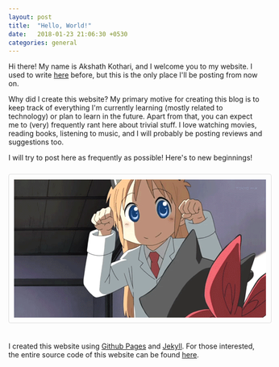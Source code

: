 ```yaml
---
layout: post
title:  "Hello, World!"
date:   2018-01-23 21:06:30 +0530
categories: general
---
```


Hi there! My name is Akshath Kothari, and I welcome you to my website. I used to write [here][blogger-link] before, but this is the only place I'll be posting from now on.

Why did I create this website? My primary motive for creating this blog is to keep track of everything I'm currently learning (mostly related to technology) or plan to learn in the future. Apart from that, you can expect me to (very) frequently rant here about trivial stuff. I love watching movies, reading books, listening to music, and I will probably be posting reviews and suggestions too. 

I will try to post here as frequently as possible! Here's to new beginnings!

<center><img title = "Cheers!" src="/assets/images/anime-cheer.gif" style="border: 1px solid #ddd; border-radius: 4px; padding: 10px; max-width: 100%; height: auto; margin-top:10px; margin-bottom:20px;"></center>

I created this website using [Github Pages][ghpages-link] and [Jekyll][jekyll-link]. For those interested, the entire source code of this website can be found [here][sourcecode-link].

[blogger-link]: https://herecomesAK.blogspot.com
[ghpages-link]: https://pages.github.com/
[jekyll-link]: https://jekyllrb.com/
[sourcecode-link]: https://github.com/sablerime/sablerime.github.io